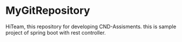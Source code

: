 # MyGitRepository
HiTeam,
this repository for developing CND-Assisments.
this is sample project of spring boot with rest controller.
